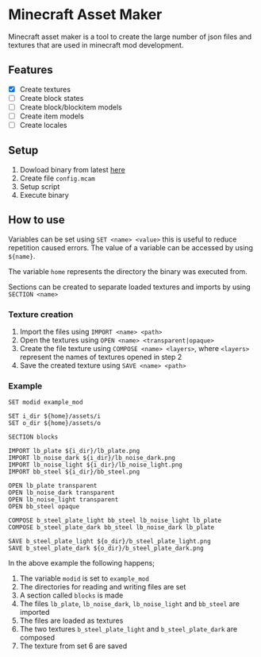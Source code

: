 # Minecraft Asset Maker

Minecraft asset maker is a tool to create the large number of json files and textures that are used in minecraft mod development.

## Features

* [x] Create textures
* [ ] Create block states
* [ ] Create block/blockitem models
* [ ] Create item models
* [ ] Create locales

## Setup

1. Dowload binary from latest [here](https://github.com/benjaminheath238/MinecraftAssetMaker/releases/latest)
2. Create file `config.mcam`
3. Setup script
4. Execute binary

## How to use

Variables can be set using `SET <name> <value>` this is useful to reduce repetition caused errors. The value of a variable can be accessed by using `${name}`.

The variable `home` represents the directory the binary was executed from.

Sections can be created to separate loaded textures and imports by using `SECTION <name>` 

### Texture creation

1. Import the files using `IMPORT <name> <path>`
2. Open the textures using `OPEN <name> <transparent|opaque>`
3. Create the file texture using `COMPOSE <name> <layers>`, where `<layers>` represent the names of textures opened in step 2
4. Save the created texture using `SAVE <name> <path>`

### Example

```
SET modid example_mod

SET i_dir ${home}/assets/i
SET o_dir ${home}/assets/o

SECTION blocks

IMPORT lb_plate ${i_dir}/lb_plate.png
IMPORT lb_noise_dark ${i_dir}/lb_noise_dark.png
IMPORT lb_noise_light ${i_dir}/lb_noise_light.png
IMPORT bb_steel ${i_dir}/bb_steel.png

OPEN lb_plate transparent
OPEN lb_noise_dark transparent
OPEN lb_noise_light transparent
OPEN bb_steel opaque

COMPOSE b_steel_plate_light bb_steel lb_noise_light lb_plate
COMPOSE b_steel_plate_dark bb_steel lb_noise_dark lb_plate

SAVE b_steel_plate_light ${o_dir}/b_steel_plate_light.png
SAVE b_steel_plate_dark ${o_dir}/b_steel_plate_dark.png
```

In the above example the following happens;

1. The variable `modid` is set to `example_mod`
2. The directories for reading and writing files are set
3. A section called `blocks` is made
4. The files `lb_plate`, `lb_noise_dark`, `lb_noise_light` and `bb_steel` are imported
5. The files are loaded as textures
6. The two textures `b_steel_plate_light` and `b_steel_plate_dark` are composed
7. The texture from set 6 are saved

